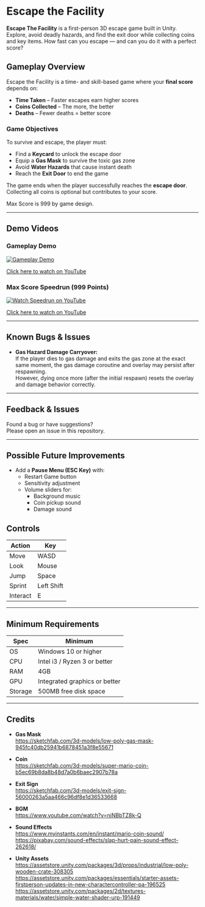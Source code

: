 # Escape the Facility

**Escape The Facility** is a first-person 3D escape game built in Unity. Explore, avoid deadly hazards, and find the exit door while collecting coins and key items. How fast can you escape — and can you do it with a perfect score?

## Gameplay Overview

Escape the Facility is a time- and skill-based game where your **final score** depends on:

- **Time Taken** – Faster escapes earn higher scores  
- **Coins Collected** – The more, the better  
- **Deaths** – Fewer deaths = better score  

### Game Objectives

To survive and escape, the player must:

- Find a **Keycard** to unlock the escape door
- Equip a **Gas Mask** to survive the toxic gas zone  
- Avoid **Water Hazards** that cause instant death
- Reach the **Exit Door** to end the game 

The game ends when the player successfully reaches the **escape door**. Collecting all coins is optional but contributes to your score.

Max Score is 999 by game design.

---

## Demo Videos

### Gameplay Demo  
[![Gameplay Demo](https://img.youtube.com/vi/YKSbw5FFkUo/0.jpg)](https://youtu.be/YKSbw5FFkUo)

[Click here to watch on YouTube](https://youtu.be/N3LoRqUaNEY)

### Max Score Speedrun (999 Points)  
[![Watch Speedrun on YouTube](https://img.youtube.com/vi/N3LoRqUaNEY/0.jpg)](https://youtu.be/N3LoRqUaNEY)

[Click here to watch on YouTube](https://youtu.be/YKSbw5FFkUo)

---

## Known Bugs & Issues

- **Gas Hazard Damage Carryover:**  
  If the player dies to gas damage and exits the gas zone at the exact same moment, the gas damage coroutine and overlay may persist after respawning.  
  However, dying once more (after the initial respawn) resets the overlay and damage behavior correctly.

---

## Feedback & Issues
Found a bug or have suggestions?  
Please open an issue in this repository.

---

## Possible Future Improvements

- Add a **Pause Menu (ESC Key)** with:
  - Restart Game button
  - Sensitivity adjustment
  - Volume sliders for:
    - Background music
    - Coin pickup sound
    - Damage sound



## Controls

| Action         | Key         |
|----------------|-------------|
| Move           | WASD        |
| Look           | Mouse       |
| Jump           | Space       |
| Sprint         | Left Shift  |
| Interact       | E           |

---

## Minimum Requirements

| Spec           | Minimum                             |
|----------------|--------------------------------------|
| OS             | Windows 10 or higher                 |
| CPU            | Intel i3 / Ryzen 3 or better         |
| RAM            | 4GB                                  |
| GPU            | Integrated graphics or better        |
| Storage        | 500MB free disk space                |

---

## Credits

- **Gas Mask**  
  https://sketchfab.com/3d-models/low-poly-gas-mask-945fc40db25941b6878451a3f8e55671

- **Coin**  
  https://sketchfab.com/3d-models/super-mario-coin-b5ec69b8da8b48d7a0b6baec2907b78a

- **Exit Sign**  
  https://sketchfab.com/3d-models/exit-sign-56000263a5aa466c96df8e1d36533668

- **BGM**  
  https://www.youtube.com/watch?v=niNBbTZ8k-Q

- **Sound Effects**  
  https://www.myinstants.com/en/instant/mario-coin-sound/  
  https://pixabay.com/sound-effects/slap-hurt-pain-sound-effect-262618/

- **Unity Assets**  
  https://assetstore.unity.com/packages/3d/props/industrial/low-poly-wooden-crate-308305  
  https://assetstore.unity.com/packages/essentials/starter-assets-firstperson-updates-in-new-charactercontroller-pa-196525  
  https://assetstore.unity.com/packages/2d/textures-materials/water/simple-water-shader-urp-191449


